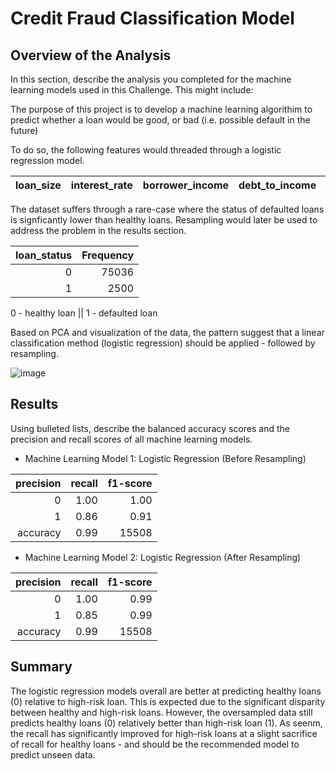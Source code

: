 # Credit Fraud Classification Model 


## Overview of the Analysis

In this section, describe the analysis you completed for the machine learning models used in this Challenge. This might include:

The purpose of this project is to develop a machine learning algorithim to predict whether a loan would be good, or bad (i.e. possible default in the future)

To do so, the following features would threaded through a logistic regression model. 

| loan_size | interest_rate | borrower_income | debt_to_income | num_of_accounts | derogatory_marks | total_debt |
|----------:|--------------:|----------------:|---------------:|----------------:|-----------------:|-----------:|

The dataset suffers through a rare-case where the status of defaulted loans is signficantly lower than healthy loans. Resampling would later be used to address the problem in the results section. 

| loan_status | Frequency | 
|------------:|----------:|
|           0 |     75036 |  
|           1 |      2500 |  

0 - healthy loan || 
1 - defaulted loan 

Based on PCA and visualization of the data, the pattern suggest that a linear classification method (logistic regression) should be applied - followed by resampling. 

![image](https://user-images.githubusercontent.com/89043234/228358870-1075fd8c-2f9c-43e3-8cc8-c8e1749033e9.png)

## Results

Using bulleted lists, describe the balanced accuracy scores and the precision and recall scores of all machine learning models.

* Machine Learning Model 1: Logistic Regression (Before Resampling)

| precision | recall | f1-score |
|----------:|-------:|---------:|
|         0 |   1.00 |     1.00 |
|         1 |   0.86 |     0.91 |
|  accuracy |   0.99 |    15508 |

* Machine Learning Model 2: Logistic Regression (After Resampling)

| precision | recall | f1-score |
|----------:|-------:|---------:|
|         0 |   1.00 |     0.99 |
|         1 |   0.85 |     0.99 |
|  accuracy |   0.99 |    15508 |


## Summary

The logistic regression models overall are better at predicting healthy loans (0) relative to high-risk loan. This is expected due to the significant disparity between healthy and high-risk loans. However, the oversampled data still predicts healthy loans (0) relatively better than high-risk loan (1). As seenm, the recall has significantly improved for high-risk loans at a slight sacrifice of recall for healthy loans - and should be the recommended model to predict unseen data. 
